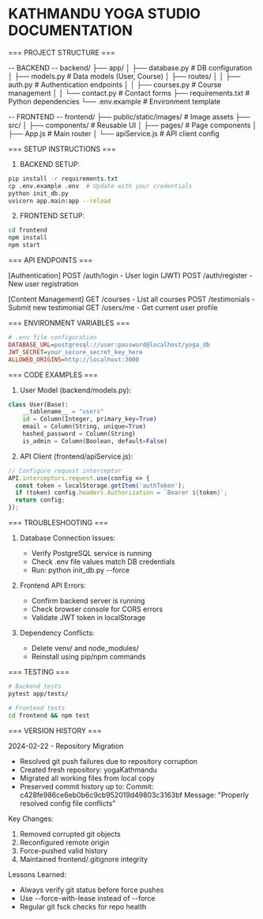 # KATHMANDU YOGA STUDIO DOCUMENTATION

=== PROJECT STRUCTURE ===

-- BACKEND --
backend/
├── app/
│   ├── database.py       # DB configuration
│   ├── models.py         # Data models (User, Course)
│   ├── routes/
│   │   ├── auth.py       # Authentication endpoints
│   │   ├── courses.py    # Course management
│   │   └── contact.py    # Contact forms
├── requirements.txt      # Python dependencies
└── .env.example          # Environment template

-- FRONTEND --
frontend/
├── public/static/images/   # Image assets
├── src/
│   ├── components/         # Reusable UI
│   ├── pages/             # Page components
│   ├── App.js             # Main router
│   └── apiService.js      # API client config

=== SETUP INSTRUCTIONS ===

1. BACKEND SETUP:
```bash
pip install -r requirements.txt
cp .env.example .env  # Update with your credentials
python init_db.py
uvicorn app.main:app --reload
```

2. FRONTEND SETUP:
```bash
cd frontend
npm install
npm start
```

=== API ENDPOINTS ===

[Authentication]
POST /auth/login       - User login (JWT)
POST /auth/register    - New user registration

[Content Management]
GET /courses           - List all courses
POST /testimonials     - Submit new testimonial
GET /users/me          - Get current user profile

=== ENVIRONMENT VARIABLES ===
```ini
# .env file configuration
DATABASE_URL=postgresql://user:password@localhost/yoga_db
JWT_SECRET=your_secure_secret_key_here
ALLOWED_ORIGINS=http://localhost:3000
```

=== CODE EXAMPLES ===

1. User Model (backend/models.py):
```python
class User(Base):
    __tablename__ = "users"
    id = Column(Integer, primary_key=True)
    email = Column(String, unique=True)
    hashed_password = Column(String)
    is_admin = Column(Boolean, default=False)
```

2. API Client (frontend/apiService.js):
```javascript
// Configure request interceptor
API.interceptors.request.use(config => {
  const token = localStorage.getItem('authToken');
  if (token) config.headers.Authorization = `Bearer ${token}`;
  return config;
});
```

=== TROUBLESHOOTING ===

1. Database Connection Issues:
   - Verify PostgreSQL service is running
   - Check .env file values match DB credentials
   - Run: python init_db.py --force

2. Frontend API Errors:
   - Confirm backend server is running
   - Check browser console for CORS errors
   - Validate JWT token in localStorage

3. Dependency Conflicts:
   - Delete venv/ and node_modules/
   - Reinstall using pip/npm commands

=== TESTING ===
```bash
# Backend tests
pytest app/tests/

# Frontend tests
cd frontend && npm test
```
=== VERSION HISTORY ===

2024-02-22 - Repository Migration
- Resolved git push failures due to repository corruption
- Created fresh repository: yogaKathmandu
- Migrated all working files from local copy
- Preserved commit history up to:
  Commit: c428fe986ce6eb0b6c9cb952019d49803c3163bf
  Message: "Properly resolved config file conflicts"

Key Changes:
1. Removed corrupted git objects
2. Reconfigured remote origin
3. Force-pushed valid history
4. Maintained frontend/.gitignore integrity

Lessons Learned:
- Always verify git status before force pushes
- Use --force-with-lease instead of --force
- Regular git fsck checks for repo health